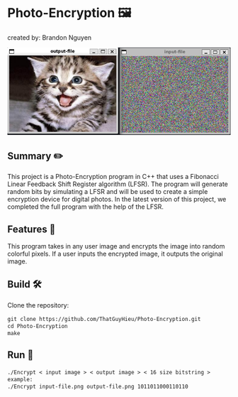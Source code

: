 # Photo-Encryption :framed_picture:
 created by: Brandon Nguyen

![decode](decode.PNG)

## Summary :pencil2:

This project is a Photo-Encryption program in C++ that uses a Fibonacci Linear Feedback Shift Register algorithm (LFSR).
The program will generate random bits by simulating a LFSR and will be used to create a simple encryption device for digital photos. In the latest version of this project, we completed the full program with the help of the LFSR.

## Features :tada:

This program takes in any user image and encrypts the image into random colorful pixels. If a user inputs the encrypted image, it outputs the original image.

## Build :hammer_and_wrench:

Clone the repository:

```
git clone https://github.com/ThatGuyHieu/Photo-Encryption.git
cd Photo-Encryption
make
```

## Run :runner:

```
./Encrypt < input image > < output image > < 16 size bitstring >
example:
./Encrypt input-file.png output-file.png 1011011000110110
```



